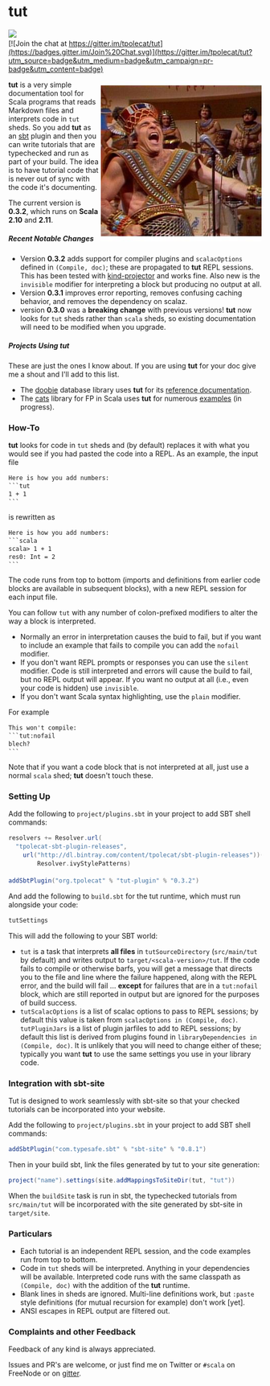 # tut 

<img src="https://api.travis-ci.org/tpolecat/tut.svg?branch=master"/><br>
[![Join the chat at https://gitter.im/tpolecat/tut](https://badges.gitter.im/Join%20Chat.svg)](https://gitter.im/tpolecat/tut?utm_source=badge&utm_medium=badge&utm_campaign=pr-badge&utm_content=badge)

<img alt="How'd you get so funky?" align=right src="tut.jpg"/>

**tut** is a very simple documentation tool for Scala programs that reads Markdown files and interprets code in `tut` sheds. So you add **tut** as an [sbt](http://scala-sbt.org) plugin and then you can write tutorials that are typechecked and run as part of your build. The idea is to have tutorial code that is never out of sync with the code it's documenting.

The current version is **0.3.2**, which runs on **Scala 2.10** and **2.11**.

##### Recent Notable Changes

- Version **0.3.2** adds support for compiler plugins and `scalacOptions` defined in `(Compile, doc)`; these are propagated to  **tut** REPL sessions. This has been tested with  [kind-projector](https://github.com/non/kind-projector) and works fine. Also new is the `invisible` modifier for interpreting a block but producing no output at all.
- Version **0.3.1** improves error reporting, removes confusing caching behavior, and removes the dependency on scalaz.
- version **0.3.0** was a **breaking change** with previous versions! **tut** now looks for `tut` sheds rather than `scala` sheds, so existing documentation will need to be modified when you upgrade.

##### Projects Using tut

These are just the ones I know about. If you are using **tut** for your doc give me a shout and I'll add to this list.

- The [doobie](https://github.com/tpolecat/doobie) database library uses **tut** for its [reference documentation](http://tpolecat.github.io/doobie-0.2.0/00-index.html).
- The [cats](https://github.com/non/cats) library for FP in Scala uses **tut** for numerous [examples](http://non.github.io/cats/) (in progress).

### How-To

**tut** looks for code in `tut` sheds and (by default) replaces it with what you would see if you had pasted the code into a REPL. As an example, the input file

    Here is how you add numbers:
    ```tut
    1 + 1
    ```

is rewritten as

    Here is how you add numbers:
    ```scala
    scala> 1 + 1
    res0: Int = 2    
    ```

The code runs from top to bottom (imports and definitions from earlier code blocks are available in subsequent blocks), with a new REPL session for each input file.

You can follow `tut` with any number of colon-prefixed modifiers to alter the way a block is interpreted.

- Normally an error in interpretation causes the buid to fail, but if you want to include an example that fails to compile you can add the `nofail` modifier.
- If you don't want REPL prompts or responses you can use the `silent` modifier. Code is still interpreted and errors will cause the build to fail, but no REPL output will appear. If you want no output at all (i.e., even your code is hidden) use `invisible`.
- If you don't want Scala syntax highlighting, use the `plain` modifier.

For example

    This won't compile:
    ```tut:nofail
    blech?
    ```

Note that if you want a code block that is not interpreted at all, just use a normal `scala` shed; **tut** doesn't touch these.

### Setting Up

Add the following to `project/plugins.sbt` in your project to add SBT shell commands:

```scala
resolvers += Resolver.url(
  "tpolecat-sbt-plugin-releases",
    url("http://dl.bintray.com/content/tpolecat/sbt-plugin-releases"))(
        Resolver.ivyStylePatterns)

addSbtPlugin("org.tpolecat" % "tut-plugin" % "0.3.2")
```

And add the following to `build.sbt` for the tut runtime, which must run alongside your code:

```scala
tutSettings
```

This will add the following to your SBT world:

- `tut` is a task that interprets **all files** in `tutSourceDirectory` (`src/main/tut` by default) and writes output to `target/<scala-version>/tut`. If the code fails to compile or otherwise barfs, you will get a message that directs you to the file and line where the failure happened, along with the REPL error, and the build will fail ... **except** for failures that are in a `tut:nofail` block, which are still reported in output but are ignored for the purposes of build success.
- `tutScalacOptions` is a list of scalac options to pass to REPL sessions; by default this value is taken from `scalacOptions in (Compile, doc)`. `tutPluginJars` is a list of plugin jarfiles to add to REPL sessions; by default this list is derived from plugins found in `libraryDependencies in (Compile, doc)`. It is unlikely that you will need to change either of these; typically you want **tut** to use the same settings you use in your library code.

### Integration with sbt-site

Tut is designed to work seamlessly with sbt-site so that your checked tutorials can be incorporated into your website.

Add the following to `project/plugins.sbt` in your project to add SBT shell commands:

```scala
addSbtPlugin("com.typesafe.sbt" % "sbt-site" % "0.8.1")
```

Then in your build sbt, link the files generated by tut to your site generation:

```scala
project("name").settings(site.addMappingsToSiteDir(tut, "tut"))
```

When the `buildSite` task is run in sbt, the typechecked tutorials from `src/main/tut` will be incorporated with the site generated by sbt-site in `target/site`.

### Particulars

- Each tutorial is an independent REPL session, and the code examples run from top to bottom.
- Code in `tut` sheds will be interpreted. Anything in your dependencies will be available. Interpreted code runs with the same classpath as `(Compile, doc)` with the addition of the **tut** runtime.
- Blank lines in sheds are ignored. Multi-line definitions work, but `:paste` style definitions (for mutual recursion for example) don't work [yet].
- ANSI escapes in REPL output are filtered out.

### Complaints and other Feedback

Feedback of any kind is always appreciated. 

Issues and PR's are welcome, or just find me on Twitter or `#scala` on FreeNode or on [gitter](https://gitter.im/tpolecat/tut).


